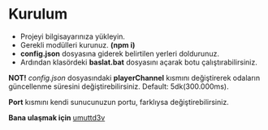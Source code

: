 # Kurulum
- Projeyi bilgisayarınıza yükleyin.
- Gerekli modülleri kurunuz. **(npm i)**
- **config.json** dosyasına giderek belirtilen yerleri doldurunuz.
- Ardından klasördeki **baslat.bat** dosyasını açarak botu çalıştırabilirsiniz. 

**NOT!** *config.json* dosyasındaki **playerChannel** kısmını değiştirerek odaların güncellenme süresini değiştirebilirsiniz. Default: 5dk(300.000ms).

**Port** kısmını kendi sunucunuzun portu, farklıysa değiştirebilirsiniz.

**Bana ulaşmak için** [umuttd3v](https://discord.com/users/423918142385815552)
